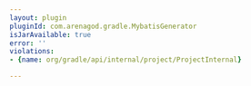 ```yaml
---
layout: plugin
pluginId: com.arenagod.gradle.MybatisGenerator
isJarAvailable: true
error: ''
violations:
- {name: org/gradle/api/internal/project/ProjectInternal}

---
```

